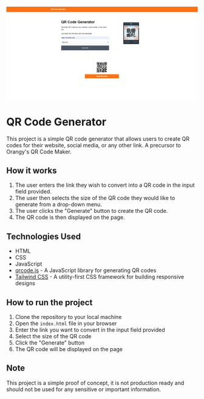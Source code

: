 ![Screenshot of QR code generator](/img/screenshot.png)

# QR Code Generator

This project is a simple QR code generator that allows users to create QR codes for their website, social media, or any other link. A precursor to Orangy's QR Code Maker.

## How it works

1. The user enters the link they wish to convert into a QR code in the input field provided.
2. The user then selects the size of the QR code they would like to generate from a drop-down menu.
3. The user clicks the "Generate" button to create the QR code.
4. The QR code is then displayed on the page.

## Technologies Used

- HTML
- CSS
- JavaScript
- [qrcode.js](https://cdnjs.cloudflare.com/ajax/libs/qrcodejs/1.0.0/qrcode.min.js) - A JavaScript library for generating QR codes
- [Tailwind CSS](https://tailwindcss.com/) - A utility-first CSS framework for building responsive designs

## How to run the project

1. Clone the repository to your local machine
2. Open the `index.html` file in your browser
3. Enter the link you want to convert in the input field provided
4. Select the size of the QR code
5. Click the "Generate" button
6. The QR code will be displayed on the page

## Note

This project is a simple proof of concept, it is not production ready and should not be used for any sensitive or important information.